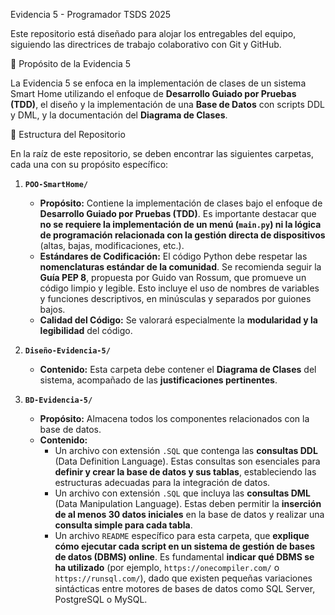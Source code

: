 Evidencia 5 - Programador TSDS 2025

Este repositorio está diseñado para alojar los entregables del equipo, siguiendo las directrices de trabajo colaborativo con Git y GitHub.

🚀 Propósito de la Evidencia 5

La Evidencia 5 se enfoca en la implementación de clases de un sistema Smart Home utilizando el enfoque de **Desarrollo Guiado por Pruebas (TDD)**, el diseño y la implementación de una **Base de Datos** con scripts DDL y DML, y la documentación del **Diagrama de Clases**.

📂 Estructura del Repositorio

En la raíz de este repositorio, se deben encontrar las siguientes carpetas, cada una con su propósito específico:

1.  **`POO-SmartHome/`**
    *   **Propósito:** Contiene la implementación de clases bajo el enfoque de **Desarrollo Guiado por Pruebas (TDD)**. Es importante destacar que **no se requiere la implementación de un menú (`main.py`) ni la lógica de programación relacionada con la gestión directa de dispositivos** (altas, bajas, modificaciones, etc.).
    *   **Estándares de Codificación:** El código Python debe respetar las **nomenclaturas estándar de la comunidad**. Se recomienda seguir la **Guía PEP 8**, propuesta por Guido van Rossum, que promueve un código limpio y legible. Esto incluye el uso de nombres de variables y funciones descriptivos, en minúsculas y separados por guiones bajos.
    *   **Calidad del Código:** Se valorará especialmente la **modularidad y la legibilidad** del código.

2.  **`Diseño-Evidencia-5/`**
    *   **Contenido:** Esta carpeta debe contener el **Diagrama de Clases** del sistema, acompañado de las **justificaciones pertinentes**.

3.  **`BD-Evidencia-5/`**
    *   **Propósito:** Almacena todos los componentes relacionados con la base de datos.
    *   **Contenido:**
        *   Un archivo con extensión `.SQL` que contenga las **consultas DDL** (Data Definition Language). Estas consultas son esenciales para **definir y crear la base de datos y sus tablas**, estableciendo las estructuras adecuadas para la integración de datos.
        *   Un archivo con extensión `.SQL` que incluya las **consultas DML** (Data Manipulation Language). Estas deben permitir la **inserción de al menos 30 datos iniciales** en la base de datos y realizar una **consulta simple para cada tabla**.
        *   Un archivo `README` específico para esta carpeta, que **explique cómo ejecutar cada script en un sistema de gestión de bases de datos (DBMS) online**. Es fundamental **indicar qué DBMS se ha utilizado** (por ejemplo, `https://onecompiler.com/` o `https://runsql.com/`), dado que existen pequeñas variaciones sintácticas entre motores de bases de datos como SQL Server, PostgreSQL o MySQL.
